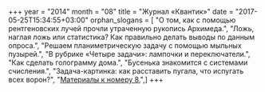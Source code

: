 +++
year = "2014"
month = "08"
title = "Журнал «Квантик»"
date = "2017-05-25T15:34:55+03:00"
orphan_slogans = [ "О том, как с помощью рентгеновских лучей прочли утраченную рукопись Архимеда.", "Ложь, наглая ложь или статистика? Как правильно делать выводы по данным опроса.", "Решаем планиметрическую задачу с помощью мыльных пузырей.", "В рубрике «Четыре задачи»: лампочки и переключатели.", "Как сделать голограмму дома.", "Бусенька знакомится с системами счисления.", "Задача-картинка: как расставить пугала, что испугать всех ворон?", "[Материалы к номеру 8.](/issue/extras/materials_2014_08.html)",]
+++
